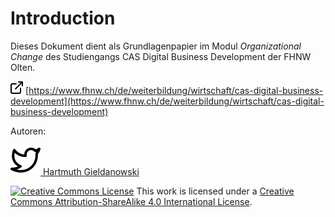 # Introduction

Dieses Dokument dient als Grundlagenpapier im Modul _Organizational Change_ des Studiengangs CAS Digital Business Development der FHNW Olten.

![](.gitbook/assets/external-link%20%281%29.png) [https://www.fhnw.ch/de/weiterbildung/wirtschaft/cas-digital-business-development](https://www.fhnw.ch/de/weiterbildung/wirtschaft/cas-digital-business-development)

Autoren:

![](.gitbook/assets/twitter%20%282%29.svg)[ Hartmuth Gieldanowski](https://twitter.com/hgieldanowski)

[![Creative Commons License](https://i.creativecommons.org/l/by-sa/4.0/88x31.png)](http://creativecommons.org/licenses/by-sa/4.0/) This work is licensed under a [Creative Commons Attribution-ShareAlike 4.0 International License](http://creativecommons.org/licenses/by-sa/4.0/).

